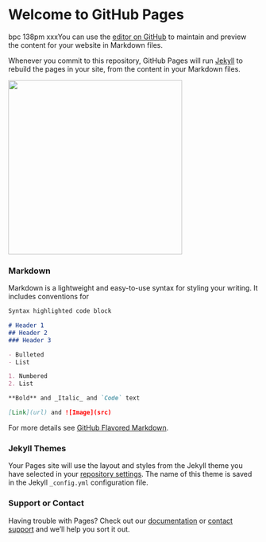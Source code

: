 ﻿# Welcome to GitHub Pages

bpc 138pm
xxxYou can use the [editor on GitHub](https://github.com/bpcastillo/bpcastillo.github.io/edit/master/README.md) to maintain and preview the content for your website in Markdown files.

Whenever you commit to this repository, GitHub Pages will run [Jekyll](https://jekyllrb.com/) to rebuild the pages in your site, from the content in your Markdown files.

<a target="_blank" href="https://user-images.githubusercontent.com/38883644/39476149-7ca50a98-4d4a-11e8-873d-5a819578c4dd.JPG">
<img width="350" src="https://user-images.githubusercontent.com/38883644/39476149-7ca50a98-4d4a-11e8-873d-5a819578c4dd.JPG"></a>


### Markdown

Markdown is a lightweight and easy-to-use syntax for styling your writing. It includes conventions for

```markdown
Syntax highlighted code block

# Header 1
## Header 2
### Header 3

- Bulleted
- List

1. Numbered
2. List

**Bold** and _Italic_ and `Code` text

[Link](url) and ![Image](src)
```

For more details see [GitHub Flavored Markdown](https://guides.github.com/features/mastering-markdown/).

### Jekyll Themes

Your Pages site will use the layout and styles from the Jekyll theme you have selected in your [repository settings](https://github.com/bpcastillo/bpcastillo.github.io/settings). The name of this theme is saved in the Jekyll `_config.yml` configuration file.

### Support or Contact

Having trouble with Pages? Check out our [documentation](https://help.github.com/categories/github-pages-basics/) or [contact support](https://github.com/contact) and we’ll help you sort it out.
